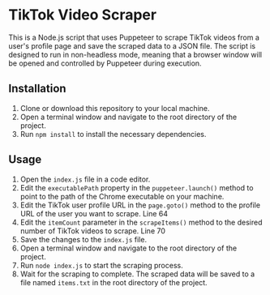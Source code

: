 # TikTok Video Scraper

This is a Node.js script that uses Puppeteer to scrape TikTok videos from a user's profile page and save the scraped data to a JSON file. The script is designed to run in non-headless mode, meaning that a browser window will be opened and controlled by Puppeteer during execution.

## Installation

1. Clone or download this repository to your local machine.
2. Open a terminal window and navigate to the root directory of the project.
3. Run `npm install` to install the necessary dependencies.

## Usage

1. Open the `index.js` file in a code editor.
2. Edit the `executablePath` property in the `puppeteer.launch()` method to point to the path of the Chrome executable on your machine.
3. Edit the TikTok user profile URL in the `page.goto()` method to the profile URL of the user you want to scrape. Line 64
4. Edit the `itemCount` parameter in the `scrapeItems()` method to the desired number of TikTok videos to scrape. Line 70
5. Save the changes to the `index.js` file.
6. Open a terminal window and navigate to the root directory of the project.
7. Run `node index.js` to start the scraping process.
8. Wait for the scraping to complete. The scraped data will be saved to a file named `items.txt` in the root directory of the project.
